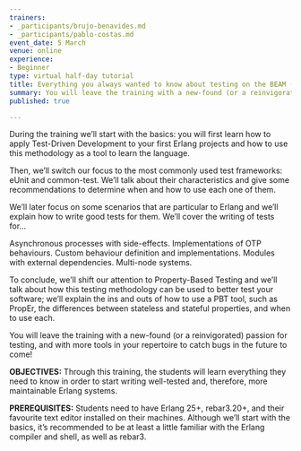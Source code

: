 ```yaml
---
trainers:
- _participants/brujo-benavides.md
- _participants/pablo-costas.md
event_date: 5 March
venue: online
experience:
- Beginner
type: virtual half-day tutorial
title: Everything you always wanted to know about testing on the BEAM (online)
summary: You will leave the training with a new-found (or a reinvigorated) passion for testing, and with more tools in your repertoire to catch bugs in the future to come!
published: true

---
```

During the training we’ll start with the basics: you will first learn how to apply Test-Driven Development to your first Erlang projects and how to use this methodology as a tool to learn the language.

Then, we’ll switch our focus to the most commonly used test frameworks: eUnit and common-test. We’ll talk about their characteristics and give some recommendations to determine when and how to use each one of them.

We’ll later focus on some scenarios that are particular to Erlang and we’ll explain how to write good tests for them. We’ll cover the writing of tests for…

Asynchronous processes with side-effects.
Implementations of OTP behaviours.
Custom behaviour definition and implementations.
Modules with external dependencies.
Multi-node systems.

To conclude, we’ll shift our attention to Property-Based Testing and we’ll talk about how this testing methodology can be used to better test your software; we’ll explain the ins and outs of how to use a PBT tool, such as PropEr, the differences between stateless and stateful properties, and when to use each.

You will leave the training with a new-found (or a reinvigorated) passion for testing, and with more tools in your repertoire to catch bugs in the future to come!

**OBJECTIVES:**
Through this training, the students will learn everything they need to know in order to start writing well-tested and, therefore, more maintainable Erlang systems.

**PREREQUISITES:**
Students need to have Erlang 25+, rebar3.20+, and their favourite text editor installed on their machines. Although we’ll start with the basics, it’s recommended to be at least a little familiar with the Erlang compiler and shell, as well as rebar3.
